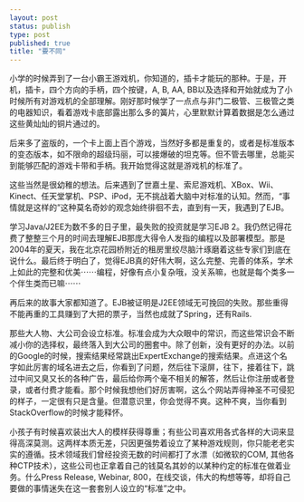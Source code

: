 ```yaml
--- 
layout: post
status: publish
type: post
published: true
title: "要不同"
---
```


小学的时候弄到了一台小霸王游戏机，你知道的，插卡才能玩的那种。于是，开机，插卡，四个方向的手柄，四个按键，A, B, AA, BB以及选择和开始就成为了小时候所有对游戏机的全部理解。刚好那时候学了一点点与非门二极管、三极管之类的电器知识，看着游戏卡底部露出那么多的簧片，心里默默计算着数据是怎么通过这些黄灿灿的铜片通过的。

后来多了盗版的，一个卡上面上百个游戏，当然好多都是重复的，或者是标准版本的变态版本，如不限命的超级玛丽，可以接爆破的坦克等。但不管去哪里，总能买到能够匹配的游戏卡带和手柄。我开始觉得这就是游戏机的标准了。

这些当然是很幼稚的想法。后来遇到了世嘉土星、索尼游戏机、XBox、Wii、Kinect、任天堂掌机、PSP、iPod，无不挑战着大脑中对标准的认知。然而，“事情就是这样的”这种莫名奇妙的观念始终徘徊不去，直到有一天，我遇到了EJB。

学习Java/J2EE为数不多的日子里，最失败的投资就是学习EJB 2。我仍然记得花费了整整三个月的时间去理解EJB那庞大得令人发指的编程以及部署模型。那是2004年的夏天，我在北京花园桥附近的租房里绞尽脑汁琢磨着这些专家们到底在说什么。最后终于明白了，觉得EJB真的好伟大啊，这么完整、完善的体系，学术上如此的完整和优美⋯⋯编程，好像有点小复杂哦，没关系嘛，也就是每个类多一个伴生类而已嘛⋯⋯

再后来的故事大家都知道了。EJB被证明是J2EE领域无可挽回的失败。那些重得不能再重的工具赚到了大把的票子，当然也成就了Spring，还有Rails. 

那些大人物、大公司会设立标准。标准会成为大众眼中的常识，而这些常识会不断减小你的选择权，最终落入到大公司的圈套中。除了创新，没有更好的办法。以前的Google的时候，搜索结果经常跳出ExpertExchange的搜索结果。点进这个名字如此厉害的域名进去之后，你看到了问题，然后往下滚屏，往下，接着往下，跳过中间又臭又长的各种广告，最后给你两个毫不相关的解答，然后让你注册或者登录，或者付费才能看。那个时候我想他们好厉害啊，这么个网站弄得神圣不可侵犯的样子，一定很有只是含量。但潜意识里，你会觉得不爽。这种不爽，当你看到StackOverflow的时候才能释怀。

小孩子有时候喜欢装出大人的模样获得尊重；有些公司喜欢用各式各样的大词来显得高深莫测。这两样本质无差，只因更强势着设立了某种游戏规则，你只能老老实实的遵循。技术领域我们曾经投资无数的时间都打了水漂（如微软的COM, 其他各种CTP技术），这些公司也正拿着自己的钱莫名其妙的以某种约定的标准在做着业务。什么Press Release, Webinar, 800，在线交谈，伟大的构想等等，却将自己要做的事情迷失在这一套套别人设立的“标准”之中。


